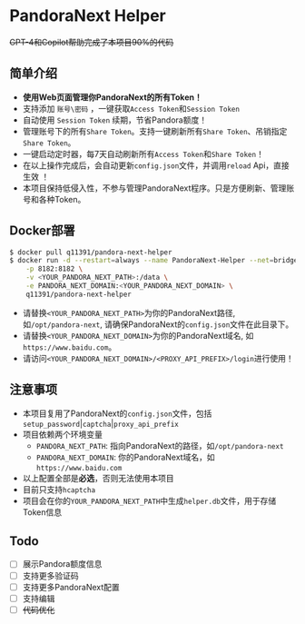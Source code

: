 # PandoraNext Helper
~~GPT-4和Copilot帮助完成了本项目90%的代码~~
## 简单介绍
* **使用Web页面管理你PandoraNext的所有Token！**
* 支持添加 `账号\密码` ，一键获取`Access Token`和`Session Token`
* 自动使用 `Session Token` 续期，节省Pandora额度！
* 管理账号下的所有`Share Token`。支持一键刷新所有`Share Token`、吊销指定`Share Token`。
* 一键启动定时器，每7天自动刷新所有`Access Token`和`Share Token`！
* 在以上操作完成后，会自动更新`config.json`文件，并调用`reload` Api，直接生效 ！
* 本项目保持低侵入性，不参与管理PandoraNext程序。只是方便刷新、管理账号和各种Token。
## Docker部署
```bash
$ docker pull q11391/pandora-next-helper
$ docker run -d --restart=always --name PandoraNext-Helper --net=bridge \
    -p 8182:8182 \
    -v <YOUR_PANDORA_NEXT_PATH>:/data \
    -e PANDORA_NEXT_DOMAIN:<YOUR_PANDORA_NEXT_DOMAIN> \
    q11391/pandora-next-helper
```
* 请替换`<YOUR_PANDORA_NEXT_PATH>`为你的PandoraNext路径, 如`/opt/pandora-next`, 请确保PandoraNext的`config.json`文件在此目录下。
* 请替换`<YOUR_PANDORA_NEXT_DOMAIN>`为你的PandoraNext域名, 如`https://www.baidu.com`。
* 请访问`<YOUR_PANDORA_NEXT_DOMAIN>/<PROXY_API_PREFIX>/login`进行使用！
## 注意事项
* 本项目复用了PandoraNext的`config.json`文件，包括`setup_password`|`captcha`|`proxy_api_prefix`
* 项目依赖两个环境变量
  * `PANDORA_NEXT_PATH`: 指向PandoraNext的路径，如`/opt/pandora-next`
  * `PANDORA_NEXT_DOMAIN`: 你的PandoraNext域名，如`https://www.baidu.com`
* 以上配置全部是**必选**，否则无法使用本项目
* 目前只支持`hcaptcha`
* 项目会在你的`YOUR_PANDORA_NEXT_PATH`中生成`helper.db`文件，用于存储Token信息
## Todo
- [ ] 展示Pandora额度信息
- [ ] 支持更多验证码
- [ ] 支持更多PandoraNext配置
- [ ] 支持编辑
- [ ] ~~代码优化~~
